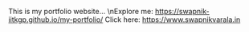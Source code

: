 This is my portfolio website... 
\nExplore me: https://swapnik-iitkgp.github.io/my-portfolio/
Click here: https://www.swapnikvarala.in
